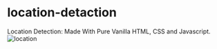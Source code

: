 # location-detaction
Location Detection: Made With Pure Vanilla HTML, CSS and Javascript.
![location](https://github.com/mehar0ali/location-detaction/assets/108994001/8dbc3c48-72bd-4ea5-81ef-4a12d86c64de)
